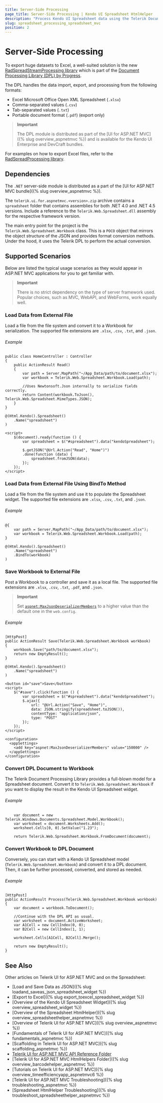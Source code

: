 ```yaml
---
title: Server-Side Processing
page_title: Server-Side Processing | Kendo UI Spreadsheet HtmlHelper
description: "Process Kendo UI Spreadsheet data using the Telerik Document Processing library."
slug: spreadsheet_processing_spreadsheet_mvc
position: 2
---
```


# Server-Side Processing

To export huge datasets to Excel, a well-suited solution is the new [RadSpreadStreamProcessing library](http://docs.telerik.com/devtools/document-processing/libraries/radspreadstreamprocessing/overview) which is part of the [Document Processing Library (DPL) by Progress](http://docs.telerik.com/devtools/document-processing/introduction).  

The DPL handles the data import, export, and processing from the following formats:

* Excel Microsoft Office Open XML Spreadsheet (`.xlsx`)
* Comma-separated values (`.csv`)
* Tab-separated values (`.txt`)
* Portable document format (`.pdf`) (export only)

> **Important**
>
> The DPL module is distributed as part of the [UI for ASP.NET MVC]({% slug overview_aspnetmvc %}) and is available for the Kendo UI Enterprise and DevCraft bundles.

For examples on how to export Excel files, refer to the [RadSpreadProcessing library](http://docs.telerik.com/devtools/document-processing/libraries/radspreadprocessing/overview).

## Dependencies

The `.NET` server-side module is distributed as a part of the [UI for ASP.NET MVC bundle]({% slug overview_aspnetmvc %}).

The `telerik.ui.for.aspnetmvc.<version>.zip` archive contains a `spreadsheet` folder that contains assemblies for both .NET 4.0 and .NET 4.5 versions. Include a reference to the `Telerik.Web.Spreadsheet.dll` assembly for the respective framework version.

The main entry point for the project is the `Telerik.Web.Spreadsheet.Workbook` class. This is a `POCO` object that mirrors the object structure of the JSON and provides format conversion methods. Under the hood, it uses the Telerik DPL to perform the actual conversion.

## Supported Scenarios

Below are listed the typical usage scenarios as they would appear in ASP.NET MVC applications for you to get familiar with.

> **Important**
>
> There is no strict dependency on the type of server framework used. Popular choices, such as MVC, WebAPI, and WebForms, work equally well.

### Load Data from External File

Load a file from the file system and convert it to a Workbook for serialization. The supported file extensions are `.xlsx`, `.csv`, `.txt`, and `.json`.

###### Example

```tab-cs
public class HomeController : Controller
{
    public ActionResult Read()
    {
        var path = Server.MapPath("~/App_Data/path/to/document.xlsx");
        var workbook = Telerik.Web.Spreadsheet.Workbook.Load(path);

        //Uses Newtonsoft.Json internally to serialize fields correctly.
        return Content(workbook.ToJson(), Telerik.Web.Spreadsheet.MimeTypes.JSON);
    }
}
```
```tab-cshtml
@(Html.Kendo().Spreadsheet()
    .Name("spreadsheet")
)

<script>
    $(document).ready(function () {
        var spreadsheet = $("#spreadsheet").data("kendoSpreadsheet");

        $.getJSON("@Url.Action("Read", "Home")")
        .done(function (data) {
            spreadsheet.fromJSON(data);
        });
    });
</script>
```

### Load Data from External File Using BindTo Method

Load a file from the file system and use it to populate the Spreadsheet widget. The supported file extensions are `.xlsx`, `.csv`, `.txt`, and `.json`.

###### Example

```tab-cshtml
@{
    var path = Server.MapPath("~/App_Data/path/to/document.xlsx");
    var workbook = Telerik.Web.Spreadsheet.Workbook.Load(path);
}

@(Html.Kendo().Spreadsheet()
    .Name("spreadsheet")
    .BindTo(workbook)
)
```

### Save Workbook to External File

Post a Workbook to a controller and save it as a local file. The supported file extensions are `.xlsx`, `.csv`, `.txt`, `.pdf`, and `.json`.

> **Important**
>
> Set [`aspnet:MaxJsonDeserializerMembers`](https://msdn.microsoft.com/en-us/library/hh975440%28v=vs.120%29.aspx?f=255&MSPPError=-2147217396) to a higher value than the default one in the `web.config`.

###### Example

```tab-cs
[HttpPost]
public ActionResult Save(Telerik.Web.Spreadsheet.Workbook workbook)
{
    workbook.Save("path/to/document.xlsx");
    return new EmptyResult();
}
```
```tab-cshtml
@(Html.Kendo().Spreadsheet()
    .Name("spreadsheet")
)

<button id="save">Save</button>
<script>
    $("#save").click(function () {
        var spreadsheet = $("#spreadsheet").data("kendoSpreadsheet");
        $.ajax({
            url: "@Url.Action("Save", "Home")",
            data: JSON.stringify(spreadsheet.toJSON()),
            contentType: "application/json",
            type: "POST"
        });
    });
</script>
```
```tab-web.config
<configuration>
  <appSettings>
    <add key="aspnet:MaxJsonDeserializerMembers" value="150000" />
  </appSettings>
</configuration>
```

### Convert DPL Document to Workbook

The Telerik Document Processing Library provides a full-blown model for a Spreadsheet document. Convert it to `Telerik.Web.Spreadsheet.Workbook` if you want to display the result in the Kendo UI Spreadsheet widget.

###### Example

```tab-cs
    var document = new Telerik.Windows.Documents.Spreadsheet.Model.Workbook();
    var worksheet = document.Worksheets.Add();
    worksheet.Cells[0, 0].SetValue("1.23");

    return Telerik.Web.Spreadsheet.Workbook.FromDocument(document);
```

### Convert Workbook to DPL Document

Conversely, you can start with a Kendo UI Spreadsheet model (`Telerik.Web.Spreadsheet.Workbook`) and convert it to a DPL document. Then, it can be further processed, converted, and stored as needed.

###### Example

```tab-cs
[HttpPost]
public ActionResult Process(Telerik.Web.Spreadsheet.Workbook workbook)
{
    var document = workbook.ToDocument();

    //Continue with the DPL API as usual.
    var worksheet = document.ActiveWorksheet;
    var A1Cell = new CellIndex(0, 0);
    var B2Cell = new CellIndex(1, 1);

    worksheet.Cells[A1Cell, B2Cell].Merge();

    return new EmptyResult();
}
```

## See Also

Other articles on Telerik UI for ASP.NET MVC and on the Spreadsheet:

* [Load and Save Data as JSON]({% slug loadand_saveas_json_spreadsheet_widget %})
* [Export to Excel]({% slug export_toexcel_spreadsheet_widget %})
* [Overview of the Kendo UI Spreadsheet Widget]({% slug overview_spreadsheet_widget %})
* [Overview of the Spreadsheet HtmlHelper]({% slug overview_spreadsheethelper_aspnetmvc %})
* [Overview of Telerik UI for ASP.NET MVC]({% slug overview_aspnetmvc %})
* [Fundamentals of Telerik UI for ASP.NET MVC]({% slug fundamentals_aspnetmvc %})
* [Scaffolding in Telerik UI for ASP.NET MVC]({% slug scaffolding_aspnetmvc %})
* [Telerik UI for ASP.NET MVC API Reference Folder](/api/aspnet-mvc/Kendo.Mvc/AggregateFunction)
* [Telerik UI for ASP.NET MVC HtmlHelpers Folder]({% slug overview_barcodehelper_aspnetmvc %})
* [Tutorials on Telerik UI for ASP.NET MVC]({% slug overview_timeefficiencyapp_aspnetmvc6 %})
* [Telerik UI for ASP.NET MVC Troubleshooting]({% slug troubleshooting_aspnetmvc %})
* [Spreadsheet HtmlHelper Troubleshooting]({% slug troubleshoot_spreadsheethelper_aspnetmvc %})
